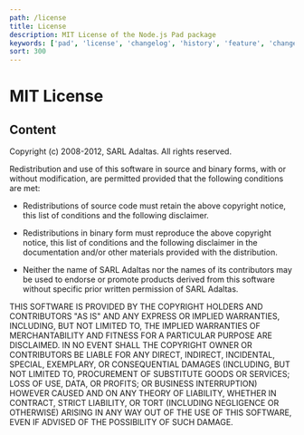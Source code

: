 ```yaml
---
path: /license
title: License
description: MIT License of the Node.js Pad package
keywords: ['pad', 'license', 'changelog', 'history', 'feature', 'changes', 'version']
sort: 300
---
```


# MIT License

## Content

Copyright (c) 2008-2012, SARL Adaltas. All rights reserved.

Redistribution and use of this software in source and binary forms, with or
without modification, are permitted provided that the following conditions
are met:

* Redistributions of source code must retain the above copyright notice, this
  list of conditions and the following disclaimer.

* Redistributions in binary form must reproduce the above copyright notice,
  this list of conditions and the following disclaimer in the documentation
  and/or other materials provided with the distribution.

* Neither the name of SARL Adaltas nor the names of its contributors may be
  used to endorse or promote products derived from this software without
  specific prior written permission of SARL Adaltas.

THIS SOFTWARE IS PROVIDED BY THE COPYRIGHT HOLDERS AND CONTRIBUTORS "AS IS"
AND ANY EXPRESS OR IMPLIED WARRANTIES, INCLUDING, BUT NOT LIMITED TO, THE
IMPLIED WARRANTIES OF MERCHANTABILITY AND FITNESS FOR A PARTICULAR PURPOSE ARE
DISCLAIMED. IN NO EVENT SHALL THE COPYRIGHT OWNER OR CONTRIBUTORS BE LIABLE
FOR ANY DIRECT, INDIRECT, INCIDENTAL, SPECIAL, EXEMPLARY, OR CONSEQUENTIAL
DAMAGES (INCLUDING, BUT NOT LIMITED TO, PROCUREMENT OF SUBSTITUTE GOODS OR
SERVICES; LOSS OF USE, DATA, OR PROFITS; OR BUSINESS INTERRUPTION) HOWEVER
CAUSED AND ON ANY THEORY OF LIABILITY, WHETHER IN CONTRACT, STRICT LIABILITY,
OR TORT (INCLUDING NEGLIGENCE OR OTHERWISE) ARISING IN ANY WAY OUT OF THE USE
OF THIS SOFTWARE, EVEN IF ADVISED OF THE POSSIBILITY OF SUCH DAMAGE.
